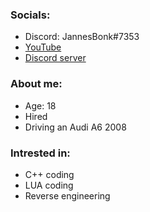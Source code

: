 ### Socials:
- Discord: JannesBonk#7353
- [YouTube](https://youtube.com/@janneshvh)
- [Discord server](https://discord.gg/m93uMY4c)
### About me:
- Age: 18
- Hired
- Driving an Audi A6 2008
### Intrested in:
- C++ coding
- LUA coding
- Reverse engineering
